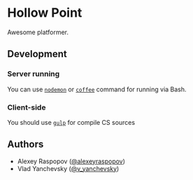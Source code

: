 # Hollow Point

Awesome platformer.

## Development

### Server running

You can use [`nodemon`](http://nodemon.io) or [`coffee`](http://coffeescript.org/#usage) command for running via Bash.

### Client-side

You should use [`gulp`](http://gulpjs.com) for compile CS sources

## Authors

 * Alexey Raspopov ([@alexeyraspopov](https://twitter.com/alexeyraspopov))
 * Vlad Yanchevsky ([@v_yanchevsky](https://twitter.com/v_yanchevsky))
